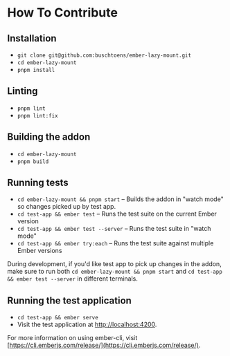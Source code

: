 # How To Contribute

## Installation

- `git clone git@github.com:buschtoens/ember-lazy-mount.git`
- `cd ember-lazy-mount`
- `pnpm install`

## Linting

- `pnpm lint`
- `pnpm lint:fix`

## Building the addon

- `cd ember-lazy-mount`
- `pnpm build`

## Running tests

- `cd ember-lazy-mount && pnpm start` – Builds the addon in "watch mode" so changes picked up by test app.
- `cd test-app && ember test` – Runs the test suite on the current Ember version
- `cd test-app && ember test --server` – Runs the test suite in "watch mode"
- `cd test-app && ember try:each` – Runs the test suite against multiple Ember versions

During development, if you'd like test app to pick up changes in the addon, make sure to run both
`cd ember-lazy-mount && pnpm start` and `cd test-app && ember test --server` in different terminals.

## Running the test application

- `cd test-app && ember serve`
- Visit the test application at [http://localhost:4200](http://localhost:4200).

For more information on using ember-cli, visit [https://cli.emberjs.com/release/](https://cli.emberjs.com/release/).
